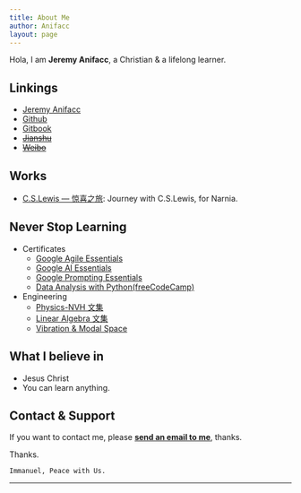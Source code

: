 ```yaml
---
title: About Me
author: Anifacc
layout: page
---
```


Hola, I am __Jeremy Anifacc__, a Christian & a lifelong learner.

## Linkings

- [Jeremy Anifacc][1]
- [Github][2]
- [Gitbook][3]
- [~~Jianshu~~][4]
- [~~Weibo~~][5]

## Works

- [C.S.Lewis — 惊喜之旅](http://jeremyanifaccc.pythonanywhere.com/): Journey with C.S.Lewis, for Narnia.

## Never Stop Learning

- Certificates
    - [Google Agile Essentials](https://www.credly.com/badges/cb27ab6f-1a28-4415-8793-4c0e2a36237d/public_url)
    - [Google AI Essentials](https://www.credly.com/badges/45a98f80-8ac8-467f-bc39-f6666466fbe3/public_url)
    - [Google Prompting Essentials](https://www.credly.com/badges/6b9d4549-e76d-4d7c-871f-75e3a8cb2ae6/public_url)
    - [Data Analysis with Python(freeCodeCamp)](https://www.freecodecamp.org/certification/JeremyZhang/data-analysis-with-python-v7)
- Engineering
    - [Physics-NVH 文集](https://www.jianshu.com/nb/8041870)
    - [Linear Algebra 文集](https://www.jianshu.com/nb/7906919)
    - [Vibration & Modal Space](https://jeremiahzhang.github.io/modal-space/)

## What I believe in

- Jesus Christ
- You can learn anything.

## Contact & Support

If you want to contact me, please __[send an email to me][6]__, thanks.

Thanks.

	Immanuel, Peace with Us.

---

[1]:	http://jeremiahzhang.github.io/
[2]:	https://github.com/JeremiahZhang
[3]:	https://www.gitbook.com/@jeremiahzhang
[4]:	http://www.jianshu.com/u/e5fdf29b3150
[5]:	http://weibo.com/ZhangXiaowoStef
[6]:   mailto:zhangleisuda@gmail.com
